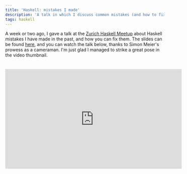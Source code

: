 ```yaml
---
title: 'Haskell: mistakes I made'
description: 'A talk in which I discuss common mistakes (and how to fix them)'
tags: haskell
---
```


A week or two ago, I gave a talk at the [Zurich Haskell Meetup] about Haskell
mistakes I have made in the past, and how you can fix them. The slides can be
found [here], and you can watch the talk below, thanks to Simon Meier's prowess
as a cameraman. I'm just glad I managed to strike a great pose in the video
thumbnail.

[Zurich Haskell Meetup]: http://www.meetup.com/HaskellerZ/
[here]: https://github.com/meiersi/HaskellerZ/tree/master/meetups/20160331-Haskell_Mistakes

<div style="margin-top: 36px; text-align: center;">
<iframe width="560" height="315" src="https://www.youtube.com/embed/S3WGPuqfBLg" frameborder="0" allowfullscreen></iframe>
</div>
